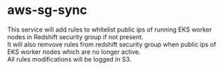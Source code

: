 # aws-sg-sync
This service will add rules to whitelist public ips of running EKS worker nodes in Redshift security group if not present.<br />
It will also remvove rules from redshift security group when public ips of EKS worker nodes which are no longer active.<br />
All rules modifications will be logged in S3.
